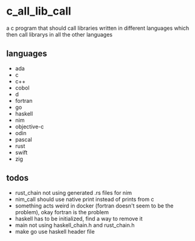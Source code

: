 # c_all_lib_call

a c program that should call libraries written in different languages which then call librarys in all the other languages

## languages

- ada
- c
- c++
- cobol
- d
- fortran
- go
- haskell
- nim
- objective-c
- odin
- pascal
- rust
- swift
- zig

## todos

- rust_chain not using generated .rs files for nim
- nim_call should use native print instead of prints from c
- something acts weird in docker (fortran doesn't seem to be the problem), okay fortran is the problem
- haskell has to be initialized, find a way to remove it
- main not using haskell_chain.h and rust_chain.h
- make go use haskell header file
